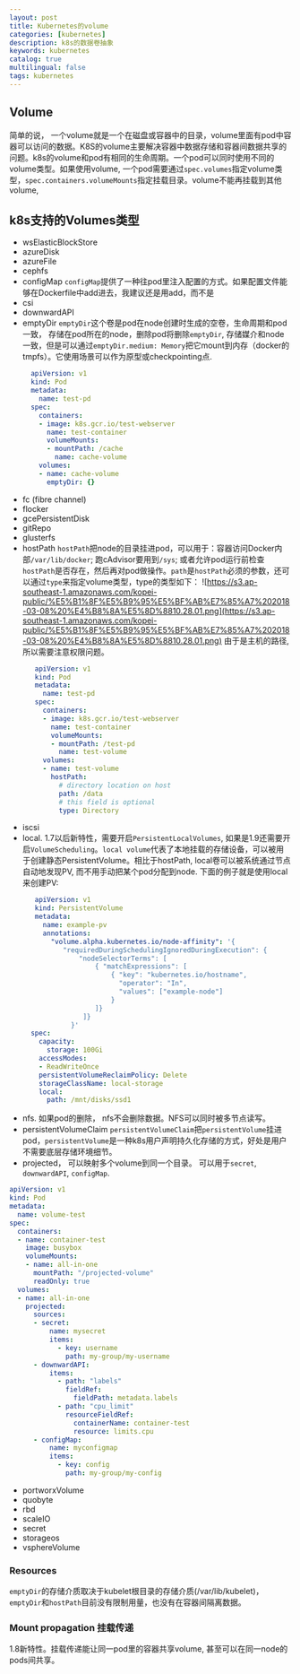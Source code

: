 ```yaml
---
layout: post
title: Kubernetes的volume
categories: [kubernetes]
description: k8s的数据卷抽象
keywords: kubernetes
catalog: true
multilingual: false
tags: kubernetes
---
```


## Volume
简单的说， 一个volume就是一个在磁盘或容器中的目录，volume里面有pod中容器可以访问的数据。K8S的volume主要解决容器中数据存储和容器间数据共享的问题。k8s的volume和pod有相同的生命周期。一个pod可以同时使用不同的volume类型。如果使用volume, 一个pod需要通过`spec.volumes`指定volume类型，`spec.containers.volumeMounts`指定挂载目录。volume不能再挂载到其他volume,


## k8s支持的Volumes类型
- wsElasticBlockStore
- azureDisk
- azureFile
- cephfs
- configMap
  `configMap`提供了一种往pod里注入配置的方式。如果配置文件能够在Dockerfile中add进去，我建议还是用add，而不是
- csi
- downwardAPI
- emptyDir
  `emptyDir`这个卷是pod在node创建时生成的空卷，生命周期和pod一致， 存储在pod所在的node，删除pod将删除`emptyDir`, 存储媒介和node一致，但是可以通过`emptyDir.medium: Memory`把它mount到内存（docker的tmpfs）。它使用场景可以作为原型或checkpointing点.
  ```yaml
    apiVersion: v1
    kind: Pod
    metadata:
      name: test-pd
    spec:
      containers:
      - image: k8s.gcr.io/test-webserver
        name: test-container
        volumeMounts:
        - mountPath: /cache
          name: cache-volume
      volumes:
      - name: cache-volume
        emptyDir: {}
  ```
- fc (fibre channel)
- flocker
- gcePersistentDisk
- gitRepo
- glusterfs
- hostPath
  `hostPath`把node的目录挂进pod，可以用于：容器访问Docker内部`/var/lib/docker`; 跑cAdvisor要用到`/sys`; 或者允许pod运行前检查`hostPath`是否存在，然后再对pod做操作。`path`是`hostPath`必须的参数，还可以通过`type`来指定volume类型，type的类型如下：
  ![https://s3.ap-southeast-1.amazonaws.com/kopei-public/%E5%B1%8F%E5%B9%95%E5%BF%AB%E7%85%A7%202018-03-08%20%E4%B8%8A%E5%8D%8810.28.01.png](https://s3.ap-southeast-1.amazonaws.com/kopei-public/%E5%B1%8F%E5%B9%95%E5%BF%AB%E7%85%A7%202018-03-08%20%E4%B8%8A%E5%8D%8810.28.01.png)
  由于是主机的路径, 所以需要注意权限问题。
  ```yaml
     apiVersion: v1
     kind: Pod
     metadata:
       name: test-pd
     spec:
       containers:
       - image: k8s.gcr.io/test-webserver
         name: test-container
         volumeMounts:
         - mountPath: /test-pd
           name: test-volume
       volumes:
       - name: test-volume
         hostPath:
           # directory location on host
           path: /data
           # this field is optional
           type: Directory
  ```
- iscsi
- local. 1.7以后新特性，需要开启`PersistentLocalVolumes`, 如果是1.9还需要开启`VolumeScheduling`。`local volume`代表了本地挂载的存储设备，可以被用于创建静态PersistentVolume。相比于hostPath, local卷可以被系统通过节点自动地发现PV, 而不用手动把某个pod分配到node. 下面的例子就是使用local来创建PV:
  ```yaml
     apiVersion: v1
     kind: PersistentVolume
     metadata:
       name: example-pv
       annotations:
         "volume.alpha.kubernetes.io/node-affinity": '{
            "requiredDuringSchedulingIgnoredDuringExecution": {
                "nodeSelectorTerms": [
                    { "matchExpressions": [
                        { "key": "kubernetes.io/hostname",
                          "operator": "In",
                          "values": ["example-node"]
                        }
                    ]}
                 ]}
              }'
    spec:
      capacity:
        storage: 100Gi
      accessModes:
      - ReadWriteOnce
      persistentVolumeReclaimPolicy: Delete
      storageClassName: local-storage
      local:
        path: /mnt/disks/ssd1
  ```
- nfs. 如果pod的删除， nfs不会删除数据。NFS可以同时被多节点读写。
- persistentVolumeClaim
  `persistentVolumeClaim`把`persistentVolume`挂进pod，`persistentVolume`是一种k8s用户声明持久化存储的方式，好处是用户不需要底层存储环境细节。
- projected， 可以映射多个volume到同一个目录。 可以用于`secret`, `downwardAPI`, `configMap`.
```yaml
apiVersion: v1
kind: Pod
metadata:
  name: volume-test
spec:
  containers:
  - name: container-test
    image: busybox
    volumeMounts:
    - name: all-in-one
      mountPath: "/projected-volume"
      readOnly: true
  volumes:
  - name: all-in-one
    projected:
      sources:
      - secret:
          name: mysecret
          items:
            - key: username
              path: my-group/my-username
      - downwardAPI:
          items:
            - path: "labels"
              fieldRef:
                fieldPath: metadata.labels
            - path: "cpu_limit"
              resourceFieldRef:
                containerName: container-test
                resource: limits.cpu
      - configMap:
          name: myconfigmap
          items:
            - key: config
              path: my-group/my-config
```
- portworxVolume
- quobyte
- rbd
- scaleIO
- secret
- storageos
- vsphereVolume

### Resources
`emptyDir`的存储介质取决于kubelet根目录的存储介质(/var/lib/kubelet)， `emptyDir`和`hostPath`目前没有限制用量，也没有在容器间隔离数据。

### Mount propagation 挂载传递
1.8新特性。挂载传递能让同一pod里的容器共享volume, 甚至可以在同一node的pods间共享。
